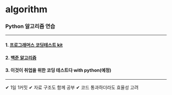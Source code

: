 # algorithm



### Python 알고리즘 연습
***
#### 1. [프로그래머스 코딩테스트 kit](https://github.com/Hyes-y/algorithm/tree/master/programmers)
#### 2. [백준 알고리즘](https://github.com/Hyes-y/algorithm/tree/main/backjoon)
#### 3. 이것이 취업을 위한 코딩 테스트다 with python(예정)
***

✔ 1일 1커밋
✔ 자료 구조도 함께 공부
✔ 코드 통과하더라도 효율성 고려
